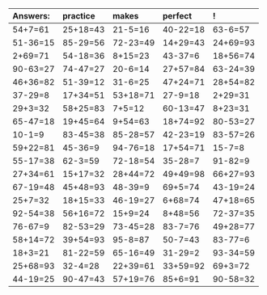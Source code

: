 | Answers: | practice | makes | perfect | ! |
| :--- | :--- | :--- | :--- | :--- |
| 54+7=61 | 25+18=43 | 21-5=16 | 40-22=18 | 63-6=57 | 
| 51-36=15 | 85-29=56 | 72-23=49 | 14+29=43 | 24+69=93 | 
| 2+69=71 | 54-18=36 | 8+15=23 | 43-37=6 | 18+56=74 | 
| 90-63=27 | 74-47=27 | 20-6=14 | 27+57=84 | 63-24=39 | 
| 46+36=82 | 51-39=12 | 31-6=25 | 47+24=71 | 28+54=82 | 
| 37-29=8 | 17+34=51 | 53+18=71 | 27-9=18 | 2+29=31 | 
| 29+3=32 | 58+25=83 | 7+5=12 | 60-13=47 | 8+23=31 | 
| 65-47=18 | 19+45=64 | 9+54=63 | 18+74=92 | 80-53=27 | 
| 10-1=9 | 83-45=38 | 85-28=57 | 42-23=19 | 83-57=26 | 
| 59+22=81 | 45-36=9 | 94-76=18 | 17+54=71 | 15-7=8 | 
| 55-17=38 | 62-3=59 | 72-18=54 | 35-28=7 | 91-82=9 | 
| 27+34=61 | 15+17=32 | 28+44=72 | 49+49=98 | 66+27=93 | 
| 67-19=48 | 45+48=93 | 48-39=9 | 69+5=74 | 43-19=24 | 
| 25+7=32 | 18+15=33 | 46-19=27 | 6+68=74 | 47+18=65 | 
| 92-54=38 | 56+16=72 | 15+9=24 | 8+48=56 | 72-37=35 | 
| 76-67=9 | 82-53=29 | 73-45=28 | 83-7=76 | 49+28=77 | 
| 58+14=72 | 39+54=93 | 95-8=87 | 50-7=43 | 83-77=6 | 
| 18+3=21 | 81-22=59 | 65-16=49 | 31-29=2 | 93-34=59 | 
| 25+68=93 | 32-4=28 | 22+39=61 | 33+59=92 | 69+3=72 | 
| 44-19=25 | 90-47=43 | 57+19=76 | 85+6=91 | 90-58=32 | 
